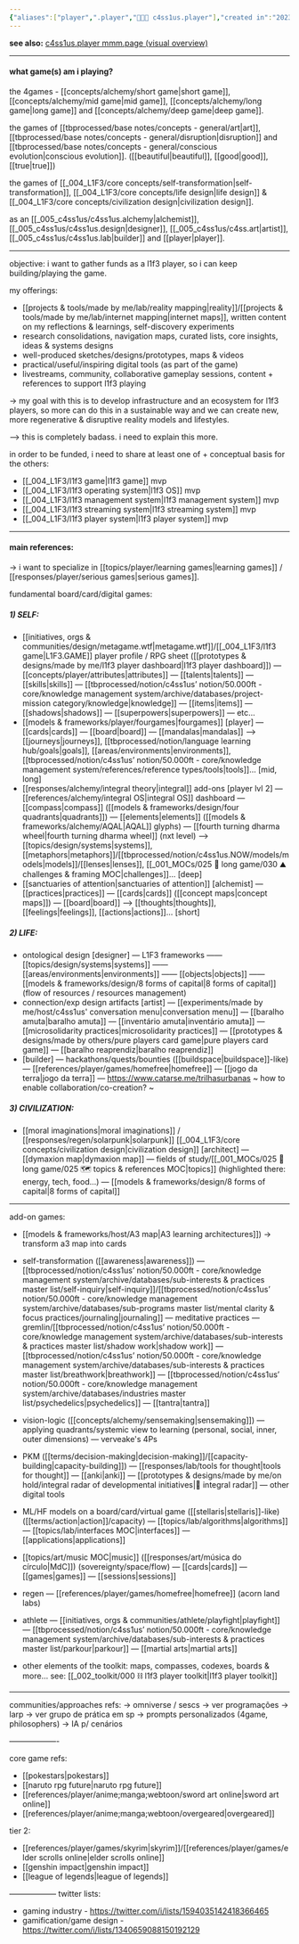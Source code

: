 ```yaml
---
{"aliases":["player",".player","👨🏻‍🎤 c4ss1us.player"],"created in":"2023-05-31T18:40:03-03:00","last tended to":"2024-07-19T23:10:17-03:00","tags":["c4ss1us","player","🌱"],"created":"2024-05-22T17:07:46.703-03:00","updated":"2025-02-13T13:53:44.710-03:00","notestage":["🌱"],"dg-publish":true,"permalink":"/005-c4ss1us/c4ss1us-player/","dgPassFrontmatter":true}
---
```


**see also:** [c4ss1us.player mmm.page (visual overview)](https://c4ss1us.mmm.page/player)

---
#### what game(s) am i playing?

the 4games - [[concepts/alchemy/short game\|short game]], [[concepts/alchemy/mid game\|mid game]], [[concepts/alchemy/long game\|long game]] and [[concepts/alchemy/deep game\|deep game]].

the games of [[tbprocessed/base notes/concepts - general/art\|art]], [[tbprocessed/base notes/concepts - general/disruption\|disruption]] and [[tbprocessed/base notes/concepts - general/conscious evolution\|conscious evolution]]. ([[beautiful\|beautiful]], [[good\|good]], [[true\|true]])

the games of [[_004_L1F3/core concepts/self-transformation\|self-transformation]], [[_004_L1F3/core concepts/life design\|life design]] & [[_004_L1F3/core concepts/civilization design\|civilization design]].

as an [[_005_c4ss1us/c4ss1us.alchemy\|alchemist]], [[_005_c4ss1us/c4ss1us.design\|designer]], [[_005_c4ss1us/c4ss.art\|artist]], [[_005_c4ss1us/c4ss1us.lab\|builder]] and [[player\|player]].

---
objective: i want to gather funds as a l1f3 player, so i can keep building/playing the game.

my offerings:
- [[projects & tools/made by me/lab/reality mapping\|reality]]/[[projects & tools/made by me/lab/internet mapping\|internet maps]], written content on my reflections & learnings, self-discovery experiments
- research consolidations, navigation maps, curated lists, core insights, ideas & systems designs
- well-produced sketches/designs/prototypes, maps & videos
- practical/useful/inspiring digital tools (as part of the game)
- livestreams, community, collaborative gameplay sessions, content + references to support l1f3 playing

-> my goal with this is to develop infrastructure and an ecosystem for l1f3 players, so more can do this in a sustainable way and we can create new, more regenerative & disruptive reality models and lifestyles.

--> this is completely badass. i need to explain this more.

in order to be funded, i need to share at least one of + conceptual basis for the others:
- [[_004_L1F3/l1f3 game\|l1f3 game]] mvp
- [[_004_L1F3/l1f3 operating system\|l1f3 OS]] mvp
- [[_004_L1F3/l1f3 management system\|l1f3 management system]] mvp
- [[_004_L1F3/l1f3 streaming system\|l1f3 streaming system]] mvp
- [[_004_L1F3/l1f3 player system\|l1f3 player system]] mvp

----
#### main references:

-> i want to specialize in [[topics/player/learning games\|learning games]] / [[responses/player/serious games\|serious games]].

fundamental board/card/digital games:

##### 1) SELF:
- [[initiatives, orgs & communities/design/metagame.wtf\|metagame.wtf]]/[[_004_L1F3/l1f3 game\|L1F3.GAME]] player profile / RPG sheet ([[prototypes & designs/made by me/l1f3 player dashboard\|l1f3 player dashboard]])
— [[concepts/player/attributes\|attributes]]
— [[talents\|talents]]
— [[skills\|skills]]
— [[tbprocessed/notion/c4ss1us’ notion/50.000ft - core/knowledge management system/archive/databases/project-mission category/knowledge\|knowledge]]
— [[items\|items]]
— [[shadows\|shadows]]
— [[superpowers\|superpowers]]
— etc...
- [[models & frameworks/player/fourgames\|fourgames]] [player]
— [[cards\|cards]]
— [[board\|board]]
— [[mandalas\|mandalas]]
——> [[journeys\|journeys]], [[tbprocessed/notion/language learning hub/goals\|goals]], [[areas/environments\|environments]], [[tbprocessed/notion/c4ss1us’ notion/50.000ft - core/knowledge management system/references/reference types/tools\|tools]]... [mid, long]
- [[responses/alchemy/integral theory\|integral]] add-ons [player lvl 2]
— [[references/alchemy/integral OS\|integral OS]] dashboard
— [[compass\|compass]] ([[models & frameworks/design/four quadrants\|quadrants]])
— [[elements\|elements]] ([[models & frameworks/alchemy/AQAL\|AQAL]] glyphs)
— [[fourth turning dharma wheel\|fourth turning dharma wheel]] (nxt level)
——> [[topics/design/systems\|systems]], [[metaphors\|metaphors]]/[[tbprocessed/notion/c4ss1us.NOW/models/models\|models]]/[[lenses\|lenses]], [[_001_MOCs/025 🔷 long game/030 ⛰ challenges & framing MOC\|challenges]]... [deep]
- [[sanctuaries of attention\|sanctuaries of attention]] [alchemist]
— [[practices\|practices]]
— [[cards\|cards]] ([[concept maps\|concept maps]])
— [[board\|board]]
——> [[thoughts\|thoughts]], [[feelings\|feelings]], [[actions\|actions]]... [short]

##### 2) LIFE:
- ontological design [designer]
— L1F3 frameworks
—— [[topics/design/systems\|systems]]
—— [[areas/environments\|environments]]
—— [[objects\|objects]]
—— [[models & frameworks/design/8 forms of capital\|8 forms of capital]] (flow of resources / resources management)
- connection/exp design artifacts [artist]
— [[experiments/made by me/host/c4ss1us' conversation menu\|conversation menu]]
— [[baralho amuta\|baralho amuta]]
— [[inventário amuta\|inventário amuta]]
— [[microsolidarity practices\|microsolidarity practices]]
— [[prototypes & designs/made by others/pure players card game\|pure players card game]]
— [[baralho reaprendiz\|baralho reaprendiz]]
- [builder]
— hackathons/quests/bounties ([[buildspace\|buildspace]]-like)
— [[references/player/games/homefree\|homefree]]
— [[jogo da terra\|jogo da terra]]
— https://www.catarse.me/trilhasurbanas
~ how to enable collaboration/co-creation? ~

##### 3) CIVILIZATION:
- [[moral imaginations\|moral imaginations]] / [[responses/regen/solarpunk\|solarpunk]] [[_004_L1F3/core concepts/civilization design\|civilization design]] [architect]
— [[dymaxion map\|dymaxion map]]
— fields of study/[[_001_MOCs/025 🔷 long game/025 🗺 topics & references MOC\|topics]] (highlighted there: energy, tech, food...)
— [[models & frameworks/design/8 forms of capital\|8 forms of capital]]

---

add-on games:
- [[models & frameworks/host/A3 map\|A3 learning architectures]]) -> transform a3 map into cards
- self-transformation ([[awareness\|awareness]])
— [[tbprocessed/notion/c4ss1us’ notion/50.000ft - core/knowledge management system/archive/databases/sub-interests & practices master list/self-inquiry\|self-inquiry]]/[[tbprocessed/notion/c4ss1us’ notion/50.000ft - core/knowledge management system/archive/databases/sub-programs master list/mental clarity & focus practices/journaling\|journaling]]
— meditative practices
— gremlin/[[tbprocessed/notion/c4ss1us’ notion/50.000ft - core/knowledge management system/archive/databases/sub-interests & practices master list/shadow work\|shadow work]]
— [[tbprocessed/notion/c4ss1us’ notion/50.000ft - core/knowledge management system/archive/databases/sub-interests & practices master list/breathwork\|breathwork]]
— [[tbprocessed/notion/c4ss1us’ notion/50.000ft - core/knowledge management system/archive/databases/industries master list/psychedelics\|psychedelics]]
— [[tantra\|tantra]]
- vision-logic ([[concepts/alchemy/sensemaking\|sensemaking]])
— applying quadrants/systemic view to learning (personal, social, inner, outer dimensions)
— verveake's 4Ps
- PKM ([[terms/decision-making\|decision-making]]/[[capacity-building\|capacity-building]])
— [[responses/lab/tools for thought\|tools for thought]]
— [[anki\|anki]]
— [[prototypes & designs/made by me/on hold/integral radar of developmental initiatives\|📡 integral radar]]
— other digital tools
- ML/HF models on a board/card/virtual game ([[stellaris\|stellaris]]-like) ([[terms/action\|action]]/capacity)
— [[topics/lab/algorithms\|algorithms]]
— [[topics/lab/interfaces MOC\|interfaces]]
— [[applications\|applications]]


- [[topics/art/music MOC\|music]] ([[responses/art/música do círculo\|MdC]]) (sovereignty/space/flow)
— [[cards\|cards]]
— [[games\|games]]
— [[sessions\|sessions]]

- regen
— [[references/player/games/homefree\|homefree]] (acorn land labs)

- athlete
— [[initiatives, orgs & communities/athlete/playfight\|playfight]]
— [[tbprocessed/notion/c4ss1us’ notion/50.000ft - core/knowledge management system/archive/databases/sub-interests & practices master list/parkour\|parkour]]
— [[martial arts\|martial arts]]

- other elements of the toolkit: maps, compasses, codexes, boards & more... see: [[_002_toolkit/000 ⛓ l1f3 player toolkit\|l1f3 player toolkit]]

---
communities/approaches refs:
-> omniverse / sescs -> ver programações
-> larp -> ver grupo de prática em sp
-> prompts personalizados (4game, philosophers)
-> IA p/ cenários

——————-

core game refs:
- [[pokestars\|pokestars]]
- [[naruto rpg future\|naruto rpg future]]
- [[references/player/anime;manga;webtoon/sword art online\|sword art online]]
- [[references/player/anime;manga;webtoon/overgeared\|overgeared]]

tier 2:
- [[references/player/games/skyrim\|skyrim]]/[[references/player/games/elder scrolls online\|elder scrolls online]]
- [[genshin impact\|genshin impact]]
- [[league of legends\|league of legends]]

——————
twitter lists:
- gaming industry - https://twitter.com/i/lists/1594035142418366465
- gamification/game design - https://twitter.com/i/lists/1340659088150192129